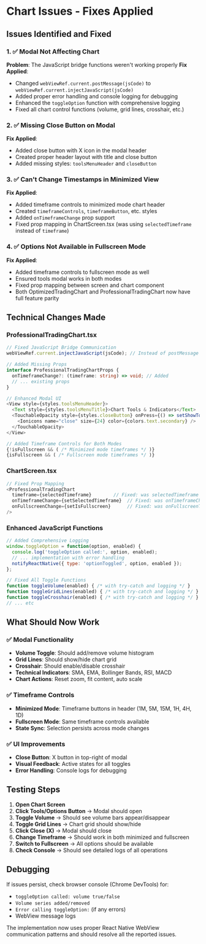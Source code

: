 # Chart Issues - Fixes Applied

## Issues Identified and Fixed

### 1. ✅ **Modal Not Affecting Chart**
**Problem**: The JavaScript bridge functions weren't working properly
**Fix Applied**:
- Changed `webViewRef.current.postMessage(jsCode)` to `webViewRef.current.injectJavaScript(jsCode)` 
- Added proper error handling and console logging for debugging
- Enhanced the `toggleOption` function with comprehensive logging
- Fixed all chart control functions (volume, grid lines, crosshair, etc.)

### 2. ✅ **Missing Close Button on Modal**
**Fix Applied**:
- Added close button with X icon in the modal header
- Created proper header layout with title and close button
- Added missing styles: `toolsMenuHeader` and `closeButton`

### 3. ✅ **Can't Change Timestamps in Minimized View**
**Fix Applied**:
- Added timeframe controls to minimized mode chart header
- Created `timeframeControls`, `timeframeButton`, etc. styles
- Added `onTimeframeChange` prop support
- Fixed prop mapping in ChartScreen.tsx (was using `selectedTimeframe` instead of `timeframe`)

### 4. ✅ **Options Not Available in Fullscreen Mode**
**Fix Applied**:
- Added timeframe controls to fullscreen mode as well
- Ensured tools modal works in both modes
- Fixed prop mapping between screen and chart component
- Both OptimizedTradingChart and ProfessionalTradingChart now have full feature parity

## Technical Changes Made

### ProfessionalTradingChart.tsx
```typescript
// Fixed JavaScript Bridge Communication
webViewRef.current.injectJavaScript(jsCode); // Instead of postMessage

// Added Missing Props
interface ProfessionalTradingChartProps {
  onTimeframeChange?: (timeframe: string) => void; // Added
  // ... existing props
}

// Enhanced Modal UI
<View style={styles.toolsMenuHeader}>
  <Text style={styles.toolsMenuTitle}>Chart Tools & Indicators</Text>
  <TouchableOpacity style={styles.closeButton} onPress={() => setShowToolsMenu(false)}>
    <Ionicons name="close" size={24} color={colors.text.secondary} />
  </TouchableOpacity>
</View>

// Added Timeframe Controls for Both Modes
{!isFullscreen && ( /* Minimized mode timeframes */ )}
{isFullscreen && ( /* Fullscreen mode timeframes */ )}
```

### ChartScreen.tsx
```typescript
// Fixed Prop Mapping
<ProfessionalTradingChart
  timeframe={selectedTimeframe}        // Fixed: was selectedTimeframe prop
  onTimeframeChange={setSelectedTimeframe}  // Fixed: was onTimeframeChange
  onFullscreenChange={setIsFullscreen}      // Fixed: was onFullscreenToggle
/>
```

### Enhanced JavaScript Functions
```javascript
// Added Comprehensive Logging
window.toggleOption = function(option, enabled) {
  console.log('toggleOption called:', option, enabled);
  // ... implementation with error handling
  notifyReactNative({ type: 'optionToggled', option, enabled });
};

// Fixed All Toggle Functions
function toggleVolume(enabled) { /* with try-catch and logging */ }
function toggleGridLines(enabled) { /* with try-catch and logging */ }
function toggleCrosshair(enabled) { /* with try-catch and logging */ }
// ... etc
```

## What Should Now Work

### ✅ Modal Functionality
- **Volume Toggle**: Should add/remove volume histogram
- **Grid Lines**: Should show/hide chart grid
- **Crosshair**: Should enable/disable crosshair
- **Technical Indicators**: SMA, EMA, Bollinger Bands, RSI, MACD
- **Chart Actions**: Reset zoom, fit content, auto scale

### ✅ Timeframe Controls
- **Minimized Mode**: Timeframe buttons in header (1M, 5M, 15M, 1H, 4H, 1D)
- **Fullscreen Mode**: Same timeframe controls available
- **State Sync**: Selection persists across mode changes

### ✅ UI Improvements
- **Close Button**: X button in top-right of modal
- **Visual Feedback**: Active states for all toggles
- **Error Handling**: Console logs for debugging

## Testing Steps

1. **Open Chart Screen**
2. **Click Tools/Options Button** → Modal should open
3. **Toggle Volume** → Should see volume bars appear/disappear
4. **Toggle Grid Lines** → Chart grid should show/hide
5. **Click Close (X)** → Modal should close
6. **Change Timeframe** → Should work in both minimized and fullscreen
7. **Switch to Fullscreen** → All options should be available
8. **Check Console** → Should see detailed logs of all operations

## Debugging
If issues persist, check browser console (Chrome DevTools) for:
- `toggleOption called: volume true/false`
- `Volume series added/removed`
- `Error calling toggleOption:` (if any errors)
- WebView message logs

The implementation now uses proper React Native WebView communication patterns and should resolve all the reported issues.
